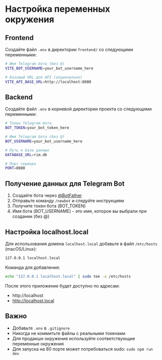 # Настройка переменных окружения

## Frontend

Создайте файл `.env` в директории `frontend/` со следующими переменными:

```bash
# Имя Telegram бота (без @)
VITE_BOT_USERNAME=your_bot_username_here

# Базовый URL для API (опционально)
VITE_API_BASE_URL=http://localhost:8080
```

## Backend

Создайте файл `.env` в корневой директории проекта со следующими переменными:

```bash
# Токен Telegram бота
BOT_TOKEN=your_bot_token_here

# Имя Telegram бота (без @)
BOT_USERNAME=your_bot_username_here

# Путь к базе данных
DATABASE_URL=rim.db

# Порт сервера
PORT=8080
```

## Получение данных для Telegram Bot

1. Создайте бота через [@BotFather](https://t.me/BotFather)
2. Отправьте команду `/newbot` и следуйте инструкциям
3. Получите токен бота (BOT_TOKEN)
4. Имя бота (BOT_USERNAME) - это имя, которое вы выбрали при создании (без @)

## Настройка localhost.local

Для использования домена `localhost.local` добавьте в файл `/etc/hosts` (macOS/Linux):

```bash
127.0.0.1 localhost.local
```

Команда для добавления:
```bash
echo "127.0.0.1 localhost.local" | sudo tee -a /etc/hosts
```

После этого приложение будет доступно по адресам:
- http://localhost
- http://localhost.local

## Важно

- Добавьте `.env` в `.gitignore` 
- Никогда не коммитьте файлы с реальными токенами
- Для продакшн окружения используйте соответствующие переменные окружения
- Для запуска на 80 порте может потребоваться sudo: `sudo npm run dev` 